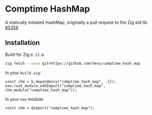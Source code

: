 # Comptime HashMap

A statically initiated HashMap, originally a pull request to the Zig std lib [#5359](https://github.com/ziglang/zig/pull/5359).

## Installation

Build for Zig `0.13.0`.

```sh
zig fetch --save git+https://github.com/Vexu/comptime_hash_map
```

In your `build.zig`:
```zig
const chm = b.dependency("comptime_hash_map", .{});
exe.root_module.addImport("comptime_hash_map", chm.module("comptime_hash_map"));
```

In your `exe` module:
```zig
const chm = @import("comptime_hash_map");
```
